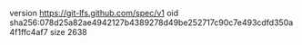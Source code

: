 version https://git-lfs.github.com/spec/v1
oid sha256:078d25a82ae4942127b4389278d49be252717c90c7e493cdfd350a4f1ffc4af7
size 2638
